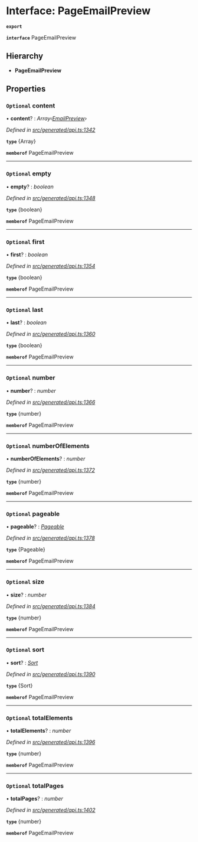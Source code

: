 # Interface: PageEmailPreview

**`export`** 

**`interface`** PageEmailPreview

## Hierarchy

* **PageEmailPreview**

## Properties

### `Optional` content

• **content**? : *Array‹[EmailPreview](_generated_api_.emailpreview.md)›*

*Defined in [src/generated/api.ts:1342](https://github.com/mailslurp/mailslurp-client/blob/2f39d3c/src/generated/api.ts#L1342)*

**`type`** {Array<EmailPreview>}

**`memberof`** PageEmailPreview

___

### `Optional` empty

• **empty**? : *boolean*

*Defined in [src/generated/api.ts:1348](https://github.com/mailslurp/mailslurp-client/blob/2f39d3c/src/generated/api.ts#L1348)*

**`type`** {boolean}

**`memberof`** PageEmailPreview

___

### `Optional` first

• **first**? : *boolean*

*Defined in [src/generated/api.ts:1354](https://github.com/mailslurp/mailslurp-client/blob/2f39d3c/src/generated/api.ts#L1354)*

**`type`** {boolean}

**`memberof`** PageEmailPreview

___

### `Optional` last

• **last**? : *boolean*

*Defined in [src/generated/api.ts:1360](https://github.com/mailslurp/mailslurp-client/blob/2f39d3c/src/generated/api.ts#L1360)*

**`type`** {boolean}

**`memberof`** PageEmailPreview

___

### `Optional` number

• **number**? : *number*

*Defined in [src/generated/api.ts:1366](https://github.com/mailslurp/mailslurp-client/blob/2f39d3c/src/generated/api.ts#L1366)*

**`type`** {number}

**`memberof`** PageEmailPreview

___

### `Optional` numberOfElements

• **numberOfElements**? : *number*

*Defined in [src/generated/api.ts:1372](https://github.com/mailslurp/mailslurp-client/blob/2f39d3c/src/generated/api.ts#L1372)*

**`type`** {number}

**`memberof`** PageEmailPreview

___

### `Optional` pageable

• **pageable**? : *[Pageable](_generated_api_.pageable.md)*

*Defined in [src/generated/api.ts:1378](https://github.com/mailslurp/mailslurp-client/blob/2f39d3c/src/generated/api.ts#L1378)*

**`type`** {Pageable}

**`memberof`** PageEmailPreview

___

### `Optional` size

• **size**? : *number*

*Defined in [src/generated/api.ts:1384](https://github.com/mailslurp/mailslurp-client/blob/2f39d3c/src/generated/api.ts#L1384)*

**`type`** {number}

**`memberof`** PageEmailPreview

___

### `Optional` sort

• **sort**? : *[Sort](_generated_api_.sort.md)*

*Defined in [src/generated/api.ts:1390](https://github.com/mailslurp/mailslurp-client/blob/2f39d3c/src/generated/api.ts#L1390)*

**`type`** {Sort}

**`memberof`** PageEmailPreview

___

### `Optional` totalElements

• **totalElements**? : *number*

*Defined in [src/generated/api.ts:1396](https://github.com/mailslurp/mailslurp-client/blob/2f39d3c/src/generated/api.ts#L1396)*

**`type`** {number}

**`memberof`** PageEmailPreview

___

### `Optional` totalPages

• **totalPages**? : *number*

*Defined in [src/generated/api.ts:1402](https://github.com/mailslurp/mailslurp-client/blob/2f39d3c/src/generated/api.ts#L1402)*

**`type`** {number}

**`memberof`** PageEmailPreview
